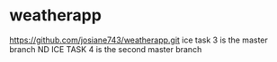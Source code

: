 # weatherapp
https://github.com/josiane743/weatherapp.git
ice task 3 is the master branch ND ICE TASK 4 is the second master branch
